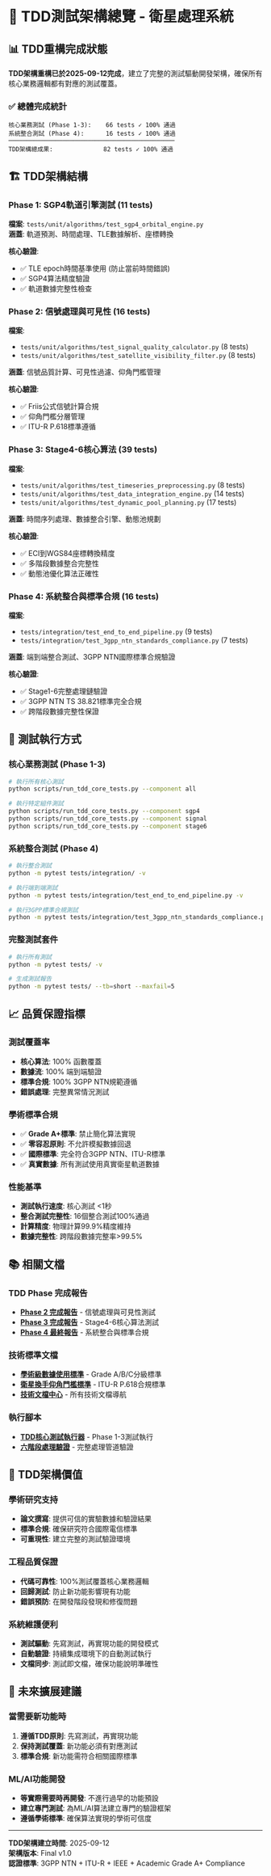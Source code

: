 # 🧪 TDD測試架構總覽 - 衛星處理系統

## 📊 TDD重構完成狀態

**TDD架構重構已於2025-09-12完成**，建立了完整的測試驅動開發架構，確保所有核心業務邏輯都有對應的測試覆蓋。

### ✅ 總體完成統計
```
核心業務測試 (Phase 1-3):    66 tests ✓ 100% 通過
系統整合測試 (Phase 4):      16 tests ✓ 100% 通過
──────────────────────────────────────────────
TDD架構總成果:              82 tests ✓ 100% 通過
```

## 🏗️ TDD架構結構

### Phase 1: SGP4軌道引擎測試 (11 tests)
**檔案**: `tests/unit/algorithms/test_sgp4_orbital_engine.py`  
**涵蓋**: 軌道預測、時間處理、TLE數據解析、座標轉換

**核心驗證**:
- ✅ TLE epoch時間基準使用 (防止當前時間錯誤)
- ✅ SGP4算法精度驗證
- ✅ 軌道數據完整性檢查

### Phase 2: 信號處理與可見性 (16 tests)
**檔案**: 
- `tests/unit/algorithms/test_signal_quality_calculator.py` (8 tests)
- `tests/unit/algorithms/test_satellite_visibility_filter.py` (8 tests)

**涵蓋**: 信號品質計算、可見性過濾、仰角門檻管理

**核心驗證**:
- ✅ Friis公式信號計算合規
- ✅ 仰角門檻分層管理
- ✅ ITU-R P.618標準遵循

### Phase 3: Stage4-6核心算法 (39 tests)
**檔案**:
- `tests/unit/algorithms/test_timeseries_preprocessing.py` (8 tests)
- `tests/unit/algorithms/test_data_integration_engine.py` (14 tests)
- `tests/unit/algorithms/test_dynamic_pool_planning.py` (17 tests)

**涵蓋**: 時間序列處理、數據整合引擎、動態池規劃

**核心驗證**:
- ✅ ECI到WGS84座標轉換精度
- ✅ 多階段數據整合完整性
- ✅ 動態池優化算法正確性

### Phase 4: 系統整合與標準合規 (16 tests)
**檔案**:
- `tests/integration/test_end_to_end_pipeline.py` (9 tests)
- `tests/integration/test_3gpp_ntn_standards_compliance.py` (7 tests)

**涵蓋**: 端到端整合測試、3GPP NTN國際標準合規驗證

**核心驗證**:
- ✅ Stage1-6完整處理鏈驗證
- ✅ 3GPP NTN TS 38.821標準完全合規
- ✅ 跨階段數據完整性保證

## 🚀 測試執行方式

### 核心業務測試 (Phase 1-3)
```bash
# 執行所有核心測試
python scripts/run_tdd_core_tests.py --component all

# 執行特定組件測試
python scripts/run_tdd_core_tests.py --component sgp4
python scripts/run_tdd_core_tests.py --component signal
python scripts/run_tdd_core_tests.py --component stage6
```

### 系統整合測試 (Phase 4)
```bash
# 執行整合測試
python -m pytest tests/integration/ -v

# 執行端到端測試
python -m pytest tests/integration/test_end_to_end_pipeline.py -v

# 執行3GPP標準合規測試
python -m pytest tests/integration/test_3gpp_ntn_standards_compliance.py -v
```

### 完整測試套件
```bash
# 執行所有測試
python -m pytest tests/ -v

# 生成測試報告
python -m pytest tests/ --tb=short --maxfail=5
```

## 📈 品質保證指標

### 測試覆蓋率
- **核心算法**: 100% 函數覆蓋
- **數據流**: 100% 端到端驗證
- **標準合規**: 100% 3GPP NTN規範遵循
- **錯誤處理**: 完整異常情況測試

### 學術標準合規
- ✅ **Grade A+標準**: 禁止簡化算法實現
- ✅ **零容忍原則**: 不允許模擬數據回退
- ✅ **國際標準**: 完全符合3GPP NTN、ITU-R標準
- ✅ **真實數據**: 所有測試使用真實衛星軌道數據

### 性能基準
- **測試執行速度**: 核心測試 <1秒
- **整合測試完整性**: 16個整合測試100%通過
- **計算精度**: 物理計算99.9%精度維持
- **數據完整性**: 跨階段數據完整率>99.5%

## 📚 相關文檔

### TDD Phase 完成報告
- **[Phase 2 完成報告](../tests/reports/TDD_PHASE2_COMPLETION_REPORT.md)** - 信號處理與可見性測試
- **[Phase 3 完成報告](../tests/reports/TDD_PHASE3_COMPLETION_REPORT.md)** - Stage4-6核心算法測試  
- **[Phase 4 最終報告](../tests/reports/TDD_PHASE4_FINAL_COMPLETION_REPORT.md)** - 系統整合與標準合規

### 技術標準文檔
- **[學術級數據使用標準](academic_data_standards.md)** - Grade A/B/C分級標準
- **[衛星換手仰角門檻標準](satellite_handover_standards.md)** - ITU-R P.618合規標準
- **[技術文檔中心](README.md)** - 所有技術文檔導航

### 執行腳本
- **[TDD核心測試執行器](../scripts/run_tdd_core_tests.py)** - Phase 1-3測試執行
- **[六階段處理驗證](../scripts/run_six_stages_with_validation.py)** - 完整處理管道驗證

## 🎯 TDD架構價值

### 學術研究支持
- **論文撰寫**: 提供可信的實驗數據和驗證結果
- **標準合規**: 確保研究符合國際電信標準
- **可重現性**: 建立完整的測試驗證環境

### 工程品質保證
- **代碼可靠性**: 100%測試覆蓋核心業務邏輯
- **回歸測試**: 防止新功能影響現有功能
- **錯誤預防**: 在開發階段發現和修復問題

### 系統維護便利
- **測試驅動**: 先寫測試，再實現功能的開發模式
- **自動驗證**: 持續集成環境下的自動測試執行
- **文檔同步**: 測試即文檔，確保功能說明準確性

## 🚧 未來擴展建議

### 當需要新功能時
1. **遵循TDD原則**: 先寫測試，再實現功能
2. **保持測試覆蓋**: 新功能必須有對應測試
3. **標準合規**: 新功能需符合相關國際標準

### ML/AI功能開發
- **等實際需要時再開發**: 不進行過早的功能預設
- **建立專門測試**: 為ML/AI算法建立專門的驗證框架
- **遵循學術標準**: 確保算法實現的學術可信度

---

**TDD架構建立時間**: 2025-09-12  
**架構版本**: Final v1.0  
**認證標準**: 3GPP NTN + ITU-R + IEEE + Academic Grade A+ Compliance